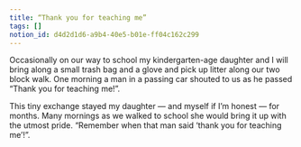 ```yaml
---
title: “Thank you for teaching me”
tags: []
notion_id: d4d2d1d6-a9b4-40e5-b01e-ff04c162c299
---
```

Occasionally on our way to school my kindergarten-age daughter and I will bring along a small trash bag and a glove and pick up litter along our two block walk. One morning a man in a passing car shouted to us as he passed “Thank you for teaching me!”.

This tiny exchange stayed my daughter — and myself if I’m honest — for months. Many mornings as we walked to school she would bring it up with the utmost pride. “Remember when that man said ‘thank you for teaching me’!”.
